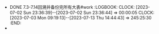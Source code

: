 - DONE 7.3-7.14回溯并备份完所有大表#work
  :LOGBOOK:
  CLOCK: [2023-07-02 Sun 23:36:39]--[2023-07-02 Sun 23:36:44] =>  00:00:05
  CLOCK: [2023-07-03 Mon 09:19:13]--[2023-07-13 Thu 14:44:43] =>  245:25:30
  :END:
-